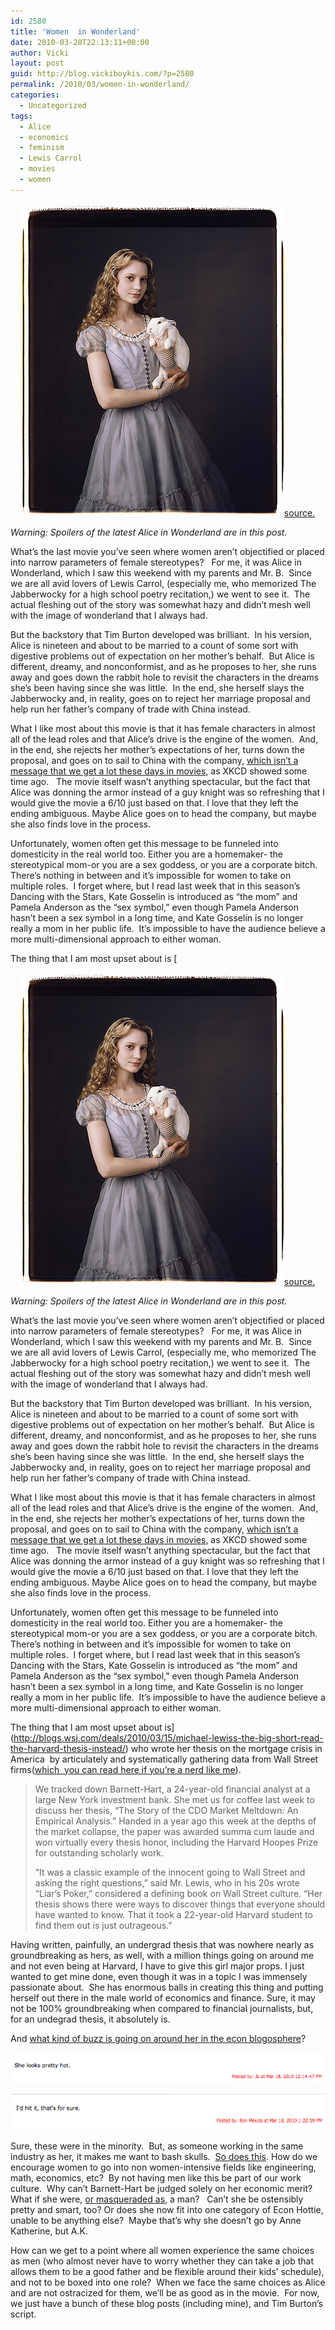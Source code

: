 ```yaml
---
id: 2580
title: 'Women  in Wonderland'
date: 2010-03-28T22:13:11+00:00
author: Vicki
layout: post
guid: http://blog.vickiboykis.com/?p=2580
permalink: /2010/03/women-in-wonderland/
categories:
  - Uncategorized
tags:
  - Alice
  - economics
  - feminism
  - Lewis Carrol
  - movies
  - women
---
```

<p style="text-align: center;">
  <a href="https://raw.githubusercontent.com/veekaybee/wlb/gh-pages/assets/images/2010/03/3722144616_973c7a342d.jpg"><img class="aligncenter size-full wp-image-2663" title="3722144616_973c7a342d" src="https://raw.githubusercontent.com/veekaybee/wlb/gh-pages/assets/images/2010/03/3722144616_973c7a342d.jpg" alt="" width="421" height="500" /></a><a href="http://www.flickr.com/photos/mediaatmidnight/3722144616/">source. </a>
</p>

_Warning: Spoilers of the latest Alice in Wonderland are in this post._ 

What&#8217;s the last movie you&#8217;ve seen where women aren&#8217;t objectified or placed into narrow parameters of female stereotypes?   For me, it was Alice in Wonderland, which I saw this weekend with my parents and Mr. B.  Since we are all avid lovers of Lewis Carrol, (especially me, who memorized The Jabberwocky for a high school poetry recitation,) we went to see it.  The actual fleshing out of the story was somewhat hazy and didn&#8217;t mesh well with the image of wonderland that I always had.

But the backstory that Tim Burton developed was brilliant.  In his version, Alice is nineteen and about to be married to a count of some sort with digestive problems out of expectation on her mother&#8217;s behalf.  But Alice is different, dreamy, and nonconformist, and as he proposes to her, she runs away and goes down the rabbit hole to revisit the characters in the dreams she&#8217;s been having since she was little.  In the end, she herself slays the Jabberwocky and, in reality, goes on to reject her marriage proposal and help run her father&#8217;s company of trade with China instead.

What I like most about this movie is that it has female characters in almost all of the lead roles and that Alice&#8217;s drive is the engine of the women.  And, in the end, she rejects her mother&#8217;s expectations of her, turns down the proposal, and goes on to sail to China with the company, [which isn&#8217;t a message that we get a lot these days in movies](http://blog.xkcd.com/2008/04/10/two-female-leads/), as XKCD showed some time ago.   The movie itself wasn&#8217;t anything spectacular, but the fact that Alice was donning the armor instead of a guy knight was so refreshing that I would give the movie a 6/10 just based on that. I love that they left the ending ambiguous. Maybe Alice goes on to head the company, but maybe she also finds love in the process.

Unfortunately, women often get this message to be funneled into domesticity in the real world too. Either you are a homemaker- the stereotypical mom-or you are a sex goddess, or you are a corporate bitch.  There&#8217;s nothing in between and it&#8217;s impossible for women to take on multiple roles.  I forget where, but I read last week that in this season&#8217;s Dancing with the Stars, Kate Gosselin is introduced as &#8220;the mom&#8221; and Pamela Anderson as the &#8220;sex symbol,&#8221; even though Pamela Anderson hasn&#8217;t been a sex symbol in a long time, and Kate Gosselin is no longer really a mom in her public life.  It&#8217;s impossible to have the audience believe a more multi-dimensional approach to either woman.

The thing that I am most upset about is [<p style="text-align: center;">
  <a href="https://raw.githubusercontent.com/veekaybee/wlb/gh-pages/assets/images/2010/03/3722144616_973c7a342d.jpg"><img class="aligncenter size-full wp-image-2663" title="3722144616_973c7a342d" src="https://raw.githubusercontent.com/veekaybee/wlb/gh-pages/assets/images/2010/03/3722144616_973c7a342d.jpg" alt="" width="421" height="500" /></a><a href="http://www.flickr.com/photos/mediaatmidnight/3722144616/">source. </a>
</p>

_Warning: Spoilers of the latest Alice in Wonderland are in this post._ 

What&#8217;s the last movie you&#8217;ve seen where women aren&#8217;t objectified or placed into narrow parameters of female stereotypes?   For me, it was Alice in Wonderland, which I saw this weekend with my parents and Mr. B.  Since we are all avid lovers of Lewis Carrol, (especially me, who memorized The Jabberwocky for a high school poetry recitation,) we went to see it.  The actual fleshing out of the story was somewhat hazy and didn&#8217;t mesh well with the image of wonderland that I always had.

But the backstory that Tim Burton developed was brilliant.  In his version, Alice is nineteen and about to be married to a count of some sort with digestive problems out of expectation on her mother&#8217;s behalf.  But Alice is different, dreamy, and nonconformist, and as he proposes to her, she runs away and goes down the rabbit hole to revisit the characters in the dreams she&#8217;s been having since she was little.  In the end, she herself slays the Jabberwocky and, in reality, goes on to reject her marriage proposal and help run her father&#8217;s company of trade with China instead.

What I like most about this movie is that it has female characters in almost all of the lead roles and that Alice&#8217;s drive is the engine of the women.  And, in the end, she rejects her mother&#8217;s expectations of her, turns down the proposal, and goes on to sail to China with the company, [which isn&#8217;t a message that we get a lot these days in movies](http://blog.xkcd.com/2008/04/10/two-female-leads/), as XKCD showed some time ago.   The movie itself wasn&#8217;t anything spectacular, but the fact that Alice was donning the armor instead of a guy knight was so refreshing that I would give the movie a 6/10 just based on that. I love that they left the ending ambiguous. Maybe Alice goes on to head the company, but maybe she also finds love in the process.

Unfortunately, women often get this message to be funneled into domesticity in the real world too. Either you are a homemaker- the stereotypical mom-or you are a sex goddess, or you are a corporate bitch.  There&#8217;s nothing in between and it&#8217;s impossible for women to take on multiple roles.  I forget where, but I read last week that in this season&#8217;s Dancing with the Stars, Kate Gosselin is introduced as &#8220;the mom&#8221; and Pamela Anderson as the &#8220;sex symbol,&#8221; even though Pamela Anderson hasn&#8217;t been a sex symbol in a long time, and Kate Gosselin is no longer really a mom in her public life.  It&#8217;s impossible to have the audience believe a more multi-dimensional approach to either woman.

The thing that I am most upset about is](http://blogs.wsj.com/deals/2010/03/15/michael-lewiss-the-big-short-read-the-harvard-thesis-instead/) who wrote her thesis on the mortgage crisis in America  by articulately and systematically gathering data from Wall Street firms([which  you can read here if you&#8217;re a nerd like me](www.hks.harvard.edu/m-rcbg/students/.../2009-CDOmeltdown.pdf)).

> We tracked down Barnett-Hart, a 24-year-old financial analyst at a large New York investment bank. She met us for coffee last week to discuss her thesis, “The Story of the CDO Market Meltdown: An Empirical Analysis.” Handed in a year ago this week at the depths of the market collapse, the paper was awarded summa cum laude and won virtually every thesis honor, including the Harvard Hoopes Prize for outstanding scholarly work.
> 
> “It was a classic example of the innocent going to Wall Street and asking the right questions,” said Mr. Lewis, who in his 20s wrote “Liar’s Poker,” considered a defining book on Wall Street culture. “Her thesis shows there were ways to discover things that everyone should have wanted to know. That it took a 22-year-old Harvard student to find them out is just outrageous.”

Having written, painfully, an undergrad thesis that was nowhere nearly as groundbreaking as hers, as well, with a million things going on around me and not even being at Harvard, I have to give this girl major props. I just wanted to get mine done, even though it was in a topic I was immensely passionate about.  She has enormous balls in creating this thing and putting herself out there in the male world of economics and finance. Sure, it may not be 100% groundbreaking when compared to financial journalists, but, for an undegrad thesis, it absolutely is.

And [what kind of buzz is going on around her in the econ blogosphere](http://www.marginalrevolution.com/marginalrevolution/2010/03/the-harvard-thesis-that-everyone-is-talking-about.html)?

[<img class="aligncenter size-full wp-image-2657" title="Picture 1" src="https://raw.githubusercontent.com/veekaybee/wlb/gh-pages/assets/images/2010/03/Picture-1.png" alt="" width="534" height="49" />](https://raw.githubusercontent.com/veekaybee/wlb/gh-pages/assets/images/2010/03/Picture-1.png)

[<img class="aligncenter size-full wp-image-2658" title="Picture 2" src="https://raw.githubusercontent.com/veekaybee/wlb/gh-pages/assets/images/2010/03/Picture-2.png" alt="" width="601" height="58" />](https://raw.githubusercontent.com/veekaybee/wlb/gh-pages/assets/images/2010/03/Picture-2.png)

Sure, these were in the minority.  But, as someone working in the same industry as her, it makes me want to bash skulls.  [So does this](http://www.reddit.com/r/AskReddit/comments/bilww). How do we encourage women to go into non women-intensive fields like engineering, math, economics, etc?  By not having men like this be part of our work culture.  Why can&#8217;t Barnett-Hart be judged solely on her economic merit?  What if she were, [or masqueraded as](http://www.copyblogger.com/james-chartrand-underpants/), a man?   Can&#8217;t she be ostensibly pretty and smart, too? Or does she now fit into one category of Econ Hottie, unable to be anything else?  Maybe that&#8217;s why she doesn&#8217;t go by Anne Katherine, but A.K.

How can we get to a point where all women experience the same choices as men (who almost never have to worry whether they can take a job that allows them to be a good father and be flexible around their kids&#8217; schedule), and not to be boxed into one role?  When we face the same choices as Alice and are not ostracized for them, we&#8217;ll be as good as in the movie.  For now, we just have a bunch of these blog posts (including mine), and Tim Burton&#8217;s script.